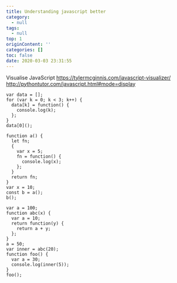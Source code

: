 ```yaml
---
title: Understanding javascript better
category:
  - null
tags:
  - null
top: 1
originContent: ''
categories: []
toc: false
date: 2020-03-03 23:31:55
---
```


Visualise JavaScript
https://tylermcginnis.com/javascript-visualizer/
http://pythontutor.com/javascript.html#mode=display


```
var data = [];
for (var k = 0; k < 3; k++) {
  data[k] = function() {
    console.log(k);
  };
}
data[0]();

```

```
function a() {
  let fn;
  {
    var x = 5;
    fn = function() {
      console.log(x);
    };
  }
  return fn;
}
var x = 10;
const b = a();
b();

```


```
var a = 100;
function abc(x) {
  var a = 10;
  return function(y) {
    return a + y;
  };
}
a = 50;
var inner = abc(20);
function foo() {
  var a = 30;
  console.log(inner(5));
}
foo();

```